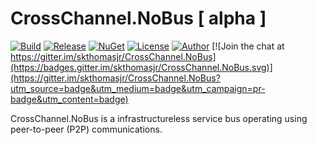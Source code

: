 # CrossChannel.NoBus [ alpha ]

[![Build](https://ci.appveyor.com/api/projects/status/t62uad9i07oe7h30?svg=true)](https://ci.appveyor.com/project/skthomasjr/crosschannel-nobus)
[![Release](https://img.shields.io/github/release/skthomasjr/CrossChannel.NoBus.svg?maxAge=2592000)](https://github.com/skthomasjr/CrossChannel.NoBus/releases)
[![NuGet](https://img.shields.io/nuget/v/CrossChannel.NoBus.svg)](https://www.nuget.org/packages/CrossChannel.NoBus)
[![License](https://img.shields.io/github/license/skthomasjr/CrossChannel.NoBus.svg?maxAge=2592000)](LICENSE.md)
[![Author](https://img.shields.io/badge/author-Scott%20K.%20Thomas%2C%20Jr.-blue.svg?maxAge=2592000)](https://www.linkedin.com/in/skthomasjr)
[![Join the chat at https://gitter.im/skthomasjr/CrossChannel.NoBus](https://badges.gitter.im/skthomasjr/CrossChannel.NoBus.svg)](https://gitter.im/skthomasjr/CrossChannel.NoBus?utm_source=badge&utm_medium=badge&utm_campaign=pr-badge&utm_content=badge)

CrossChannel.NoBus is a infrastructureless service bus operating using peer-to-peer (P2P) communications.
